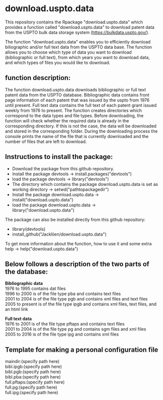 # download.uspto.data
This repository contains the Rpackage "download.uspto.data" which provides a function called "download.uspto.data" to download patent data from the USPTO bulk data storage system (https://bulkdata.uspto.gov/). 

The function "download.uspto.data" enables you to efficiently download biliographic and/or full text data from the USPTO data base. The function allows you to choose which type of data you want to download (bibliographic or full text), from which years you want to download data, and which types of files you would like to download.  

## function description: 

The function download.uspto.data downloads bibliographic or full text patent data from the USPTO database. Bibliographic data contains front page information of each patent that was issued by the uspto from 1976 until present. Full text data contains the full text of each patent grant issued weekly from 1976 to present. The function creates directories which correspond to the data types and file types. Before downloading, the function will check whether the required data is already in the corresponding directory. If this is not the case, the data will be downloaded and stored in the corresponding folder. During the downloading process the console prints the name of the file that is currently downloaded and the number of files that are left to download.  

## Instructions to install the package: 

- Download the package from this github repository. 
- Install the package devtools -> install.packages("devtools")
- load the package devtools -> library("devtools")
- The directory which contains the package download.uspto.data is set as working directory -> setwd("pathtopackagedir")
- Install the package download.uspto.data  -> install("download.uspto.data")
- load the package download.uspto.data -> library("download.uspto.data")

The package can also be installed directly from this github repository: 

- library(devtools)
- install_github("Jackliien/download.uspto.data")

To get more information about the function, how to use it and some extra help -> help("download.uspto.data")

## Below follows a description of the two parts of the database:

**Bibliographic data**  
1976 to 1995 contains dat files  
1996 to 2000 is of the file type pba and contains text files  
2001 to 2004 is of the file type pgb and contains xml files and text files  
2005 to present is of the file type ipgb and contains xml files, text files, and an html link  

**Full text data**   
1976 to 2001 is of the file type pftaps and contains text files  
2001 to 2004 is of the file type pg and contains sgm files and xml files  
2005 to 2016 is of the file type ipg and contains xml files  

## Template for making a personal configuration file

maindir:(specify path here)  
bibl.ipgb:(specify path here)   
bibl.pgb:(specify path here)     
bibl.pba:(specify path here)     
full.pftaps:(specify path here)     
full.pg:(specify path here)     
full.ipg:(specify path here)     
